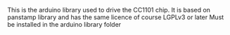 This is the arduino library used to drive the CC1101 chip.
It is based on panstamp library and has the same licence of course LGPLv3 or later
Must be installed in the arduino library folder
